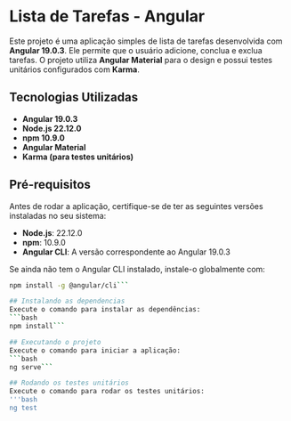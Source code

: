 # Lista de Tarefas - Angular

Este projeto é uma aplicação simples de lista de tarefas desenvolvida com **Angular 19.0.3**. Ele permite que o usuário adicione, conclua e exclua tarefas. O projeto utiliza **Angular Material** para o design e possui testes unitários configurados com **Karma**.

## Tecnologias Utilizadas

- **Angular 19.0.3**
- **Node.js 22.12.0**
- **npm 10.9.0**
- **Angular Material**
- **Karma (para testes unitários)**

## Pré-requisitos

Antes de rodar a aplicação, certifique-se de ter as seguintes versões instaladas no seu sistema:

- **Node.js**: 22.12.0
- **npm**: 10.9.0
- **Angular CLI**: A versão correspondente ao Angular 19.0.3

Se ainda não tem o Angular CLI instalado, instale-o globalmente com:

```bash
npm install -g @angular/cli```

## Instalando as dependencias
Execute o comando para instalar as dependências:
```bash
npm install```

## Executando o projeto
Execute o comando para iniciar a aplicação:
```bash
ng serve```

## Rodando os testes unitários
Execute o comando para rodar os testes unitários:
'''bash
ng test
